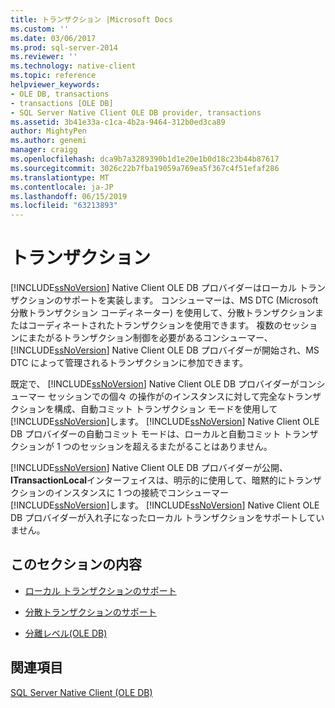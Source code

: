 ```yaml
---
title: トランザクション |Microsoft Docs
ms.custom: ''
ms.date: 03/06/2017
ms.prod: sql-server-2014
ms.reviewer: ''
ms.technology: native-client
ms.topic: reference
helpviewer_keywords:
- OLE DB, transactions
- transactions [OLE DB]
- SQL Server Native Client OLE DB provider, transactions
ms.assetid: 3b41e33a-c1ca-4b2a-9464-312b0ed3ca89
author: MightyPen
ms.author: genemi
manager: craigg
ms.openlocfilehash: dca9b7a3289390b1d1e20e1b0d18c23b44b87617
ms.sourcegitcommit: 3026c22b7fba19059a769ea5f367c4f51efaf286
ms.translationtype: MT
ms.contentlocale: ja-JP
ms.lasthandoff: 06/15/2019
ms.locfileid: "63213893"
---
```

# <a name="transactions"></a>トランザクション
  [!INCLUDE[ssNoVersion](../../includes/ssnoversion-md.md)] Native Client OLE DB プロバイダーはローカル トランザクションのサポートを実装します。 コンシューマーは、MS DTC (Microsoft 分散トランザクション コーディネーター) を使用して、分散トランザクションまたはコーディネートされたトランザクションを使用できます。 複数のセッションにまたがるトランザクション制御を必要があるコンシューマー、 [!INCLUDE[ssNoVersion](../../includes/ssnoversion-md.md)] Native Client OLE DB プロバイダーが開始され、MS DTC によって管理されるトランザクションに参加できます。  
  
 既定で、 [!INCLUDE[ssNoVersion](../../includes/ssnoversion-md.md)] Native Client OLE DB プロバイダーがコンシューマー セッションでの個々 の操作がのインスタンスに対して完全なトランザクションを構成、自動コミット トランザクション モードを使用して[!INCLUDE[ssNoVersion](../../includes/ssnoversion-md.md)]します。 [!INCLUDE[ssNoVersion](../../includes/ssnoversion-md.md)] Native Client OLE DB プロバイダーの自動コミット モードは、ローカルと自動コミット トランザクションが 1 つのセッションを超えるまたがることはありません。  
  
 [!INCLUDE[ssNoVersion](../../includes/ssnoversion-md.md)] Native Client OLE DB プロバイダーが公開、 **ITransactionLocal**インターフェイスは、明示的に使用して、暗黙的にトランザクションのインスタンスに 1 つの接続でコンシューマー[!INCLUDE[ssNoVersion](../../includes/ssnoversion-md.md)]します。 [!INCLUDE[ssNoVersion](../../includes/ssnoversion-md.md)] Native Client OLE DB プロバイダーが入れ子になったローカル トランザクションをサポートしていません。  
  
## <a name="in-this-section"></a>このセクションの内容  
  
-   [ローカル トランザクションのサポート](supporting-local-transactions.md)  
  
-   [分散トランザクションのサポート](supporting-distributed-transactions.md)  
  
-   [分離レベル&#40;OLE DB&#41;](isolation-levels-ole-db.md)  
  
## <a name="see-also"></a>関連項目  
 [SQL Server Native Client &#40;OLE DB&#41;](../native-client/ole-db/sql-server-native-client-ole-db.md)  
  
  
